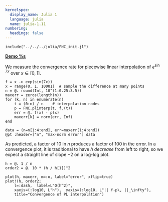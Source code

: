 ```yaml
---
kernelspec:
  display_name: Julia 1
  language: julia
  name: julia-1.11
numbering: 
  headings: false
---
```

```{code-cell}
include("../../../julia/FNC_init.jl")
```
[**Demo %s**](#demo-pwlin-converge)

We measure the convergence rate for piecewise linear interpolation of $e^{\sin 7x}$ over $x \in [0,1]$.

```{code-cell}
f = x -> exp(sin(7x))
x = range(0, 1, 10001)  # sample the difference at many points
n = @. round(Int, 10^(1:0.25:3.5))
maxerr = zeros(length(n))
for (k, n) in enumerate(n)
    t = (0:n) / n    # interpolation nodes
    p = FNC.plinterp(t, f.(t))
    err = @. f(x) - p(x)
    maxerr[k] = norm(err, Inf)
end

data = (n=n[1:4:end], err=maxerr[1:4:end])
@pt :header=["n", "max-norm error"] data
```

As predicted, a factor of 10 in $n$ produces a factor of 100 in the error. In a convergence plot, it is traditional to have $h$ *decrease* from left to right, so we expect a straight line of slope $-2$ on a log-log plot.

```{code-cell}
h = @. 1 / n
order2 = @. 10 * (h / h[1])^2

plot(h, maxerr, m=:o, label="error", xflip=true)
plot!(h, order2;
    l=:dash,  label=L"O(h^2)",
    xaxis=(:log10, L"h"),  yaxis=(:log10, L"|| f-p\, ||_\infty"),
    title="Convergence of PL interpolation")
```
